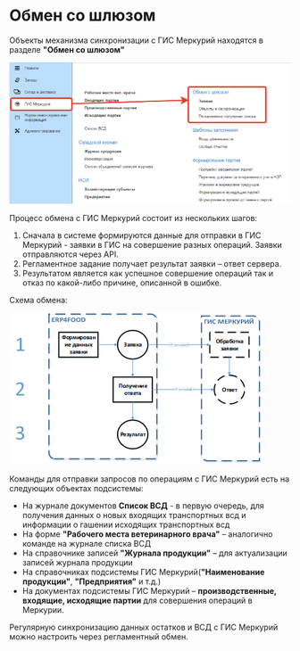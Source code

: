 # Обмен со шлюзом

Объекты механизма синхронизации с ГИС Меркурий находятся в разделе **"Обмен со шлюзом"**

[![1][1]][1]

Процесс обмена с ГИС Меркурий состоит из нескольких шагов:

1. Сначала в системе формируются данные для отправки в ГИС Меркурий - заявки в ГИС на совершение разных операций. Заявки отправляются через API.
2. Регламентное задание получает результат заявки – ответ сервера.
3. Результатом является как успешное совершение операций так и отказ по какой-либо причине, описанной в ошибке.

Схема обмена:

[![2][2]][2]

Команды для отправки запросов по операциям с ГИС Меркурий есть на следующих объектах подсистемы:

- На журнале документов **Список ВСД** - в первую очередь, для получения данных о новых входящих транспортных всд и информации о гашении исходящих транспортных всд
- На форме **"Рабочего места ветеринарного врача"** – аналогично команде на журнале списка ВСД
- На справочнике записей **"Журнала продукции"** – для актуализации записей журнала продукции
- На справочниках подсистемы ГИС Меркурий(**"Наименование продукции"**, **"Предприятия"** и т.д.)
- На документах подсистемы ГИС Меркурий – **производственные, входящие, исходящие партии** для совершения операций в Меркурии.

Регулярную синхронизацию данных остатков и ВСД с ГИС Меркурий можно настроить через регламентный обмен.

[1]: ExchangeWithGateway.assets/1.png
[2]: ExchangeWithGateway.assets/2.png

